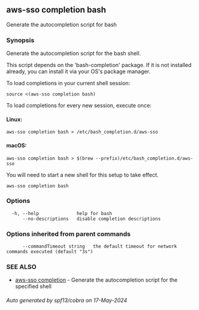 ## aws-sso completion bash

Generate the autocompletion script for bash

### Synopsis

Generate the autocompletion script for the bash shell.

This script depends on the 'bash-completion' package.
If it is not installed already, you can install it via your OS's package manager.

To load completions in your current shell session:

	source <(aws-sso completion bash)

To load completions for every new session, execute once:

#### Linux:

	aws-sso completion bash > /etc/bash_completion.d/aws-sso

#### macOS:

	aws-sso completion bash > $(brew --prefix)/etc/bash_completion.d/aws-sso

You will need to start a new shell for this setup to take effect.


```
aws-sso completion bash
```

### Options

```
  -h, --help              help for bash
      --no-descriptions   disable completion descriptions
```

### Options inherited from parent commands

```
      --commandTimeout string   the default timeout for network commands executed (default "3s")
```

### SEE ALSO

* [aws-sso completion](aws-sso_completion.md)	 - Generate the autocompletion script for the specified shell

###### Auto generated by spf13/cobra on 17-May-2024
